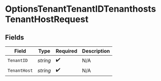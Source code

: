 # OptionsTenantTenantIDTenanthostsTenantHostRequest


## Fields

| Field              | Type               | Required           | Description        |
| ------------------ | ------------------ | ------------------ | ------------------ |
| `TenantID`         | *string*           | :heavy_check_mark: | N/A                |
| `TenantHost`       | *string*           | :heavy_check_mark: | N/A                |